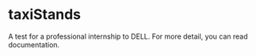 # taxiStands
A test for a professional internship to DELL.
For more detail, you can read documentation.
